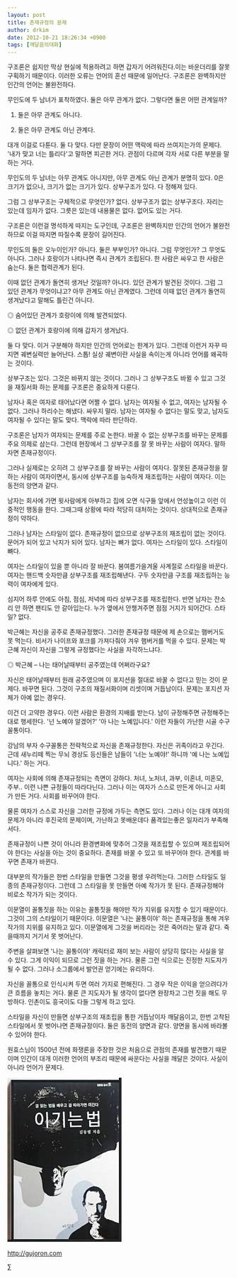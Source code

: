 ```yaml
---
layout: post
title: 존재규정의 문제
author: drkim
date: 2012-10-21 18:26:34 +0900
tags: [깨달음의대화]
---
```


구조론은 쉽지만 막상 현실에 적용하려고 하면 갑자기 어려워진다.이는 바운더리를 잘못 구획하기 때문이다. 이러한 오류는 언어의 혼선 때문에 일어난다. 구조론은 완벽하지만 인간의 언어는 불완전하다.


무인도에 두 남녀가 표착하였다. 둘은 아무 관계가 없다. 그렇다면 둘은 어떤 관계일까?


1) 둘은 아무 관계도 아니다.

  
2) 둘은 아무 관계도 아닌 관계다.

대개 이걸로 다툰다. 둘 다 맞다. 다만 문장이 어떤 맥락에 따라 쓰여지는가의 문제다. '내가 맞고 너는 틀리다'고 말하면 피곤한 거다. 관점이 다르며 각자 서로 다른 부분을 말하는 거다.


무인도의 두 남녀는 아무 관계도 아니지만, 아무 관계도 아닌 관계가 분명히 있다. 0은 크기가 없으나, 크기가 없는 크기가 있다. 상부구조가 있다. 다 정해져 있다.


그럼 그 상부구조는 구체적으로 무엇인가? 없다. 상부구조가 없는 상부구조다. 자리는 있는데 임자가 없다. 그릇은 있는데 내용물은 없다. 없어도 있는 거다.


구조론은 이런걸 명석하게 따지는 도구인데, 구조론은 완벽하지만 인간의 언어가 불완전하므로 이걸 따지면 따질수록 문장이 길어진다.


무인도의 둘은 오누이인가? 아니다. 둘은 부부인가? 아니다. 그럼 무엇인가? 그 무엇도 아니다. 그러나 호랑이가 나타나면 즉시 관계가 조립된다. 한 사람은 싸우고 한 사람은 숨는다. 둘은 협력관계가 된다.


이때 없던 관계가 돌연히 생겨난 것일까? 아니다. 있던 관계가 발견된 것이다. 그럼 그 있던 관계가 무엇이냐고? 아무 관계도 아닌 관계였다. 그런데 이때 없던 관계가 돌연히 생겨났다고 말해도 틀린건 아니다.


◎ 숨어있던 관계가 호랑이에 의해 발견되었다.

  
◎ 없던 관계가 호랑이에 의해 갑자기 생겨났다.


둘 다 맞다. 이거 구분해야 하지만 인간의 언어로는 한계가 있다. 그런데 이런거 자꾸 따지면 궤변실력만 늘어난다. 스톱! 실상 궤변이란 사실을 속이는게 아니라 언어를 왜곡하는 것이다.





  상부구조는 있다. 그것은 바뀌지 않는 것이다. 그러나 그 상부구조도 바뀔 수 있고 그것을 재질서화 하는 문제를 구조론은 중요하게 다룬다.






  남자나 혹은 여자로 태어났다면 어쩔 수 없다. 남자는 여자될 수 없고, 여자는 남자될 수 없다. 그러나 하리수는 해냈다. 싸우지 말라. 남자는 여자될 수 없다는 말도 맞고, 남자도 여자될 수 있다는 말도 맞다. 맥락에 따라 판단하라.



구조론은 남자가 여자되는 문제를 주로 논한다. 바꿀 수 없는 상부구조를 바꾸는 문제를 주요 의제로 삼는다. 그런데 현장에서 그 상부구조를 잘 못 바꾸는 사람이 여자다. 말하자면 존재규정이다.


그러나 실제로는 오히려 그 상부구조를 잘 바꾸는 사람이 여자다. 잘못된 존재규정을 잘 하는 사람이 여자이면서, 동시에 상부구조를 능숙하게 재조립하는 사람이 여자다. 이는 동전의 양면과 같다.


남자는 회사에 가면 윗사람에게 아부하고 집에 오면 식구들 앞에서 언성높이고 이런 이중적인 행동을 한다. 그때그때 상황에 따라 적당히 대처하는 것이다. 상대적으로 존재규정이 약하다.


그러나 남자는 스타일이 없다. 존재규정이 없으므로 상부구조의 재조립이 없는 것이다. 문어가 되어 있고 낙지가 되어 있다. 남자는 뼈가 없다. 여자는 스타일이 있다. 스타일이 뼈다.


여자는 스타일이 있을 뿐 아니라 잘 바꾼다. 봄여름가을겨울 사계절로 스타일을 바꾼다. 여자는 핸드백 숫자만큼 상부구조를 재조립해낸다. 구두 숫자만큼 구조를 재조립하는 능력이 여자에게 있다.


심지어 하루 안에도 아침, 점심, 저녁에 따라 상부구조를 재조립한다. 반면 남자는 잔소리 안 하면 팬티도 안 갈아입는다. 누가 옆에서 안챙겨주면 점점 거지가 되어간다. 스타일? 없다.


박근혜는 자신을 공주로 존재규정했다. 그러한 존재규정 때문에 제 손으로는 햄버거도 못 먹는다. 비서가 나이프와 포크를 가져다줘야 겨우 햄버거를 먹을 수 있다. 문제는 박근혜 자신이 자신을 그렇게 규정했다는 사실을 자각하느냐다.


◎ 박근혜 – 나는 태어날때부터 공주였는데 어쩌라구요?


자신은 태어날때부터 원래 공주였으며 이 포지션을 절대로 바꿀 수 없다고 믿는 것이 문제다. 바꾸면 된다. 그것이 구조의 재질서화이며 리셋이며 거듭남이다. 문제는 포지션 자체가 아예 없는 경우다.


이건 더 고약한 경우다. 이런 사람은 환경의 지배를 받는다. 남이 규정해주면 규정해주는대로 행세한다. '넌 노예야 알겠어?' '아 나는 노예입니다.' 이런 자들이 가난한 시골 수구꼴통이다.


강남의 부자 수구꼴통은 전략적으로 자신을 존재규정한다. 자신은 귀족이라고 우긴다. 근데 새누리떼 찍는 무뇌 경상도 등신들은 남들이 '너는 노예야!' 하니까 '예 나는 노예입니다.' 하는 거다.


여자는 사회에 의해 존재규정되는 측면이 강하다. 처녀, 노처녀, 과부, 이혼녀, 미혼모, 주부.. 이런 나쁜 규정들이 따라다닌다. 그러나 이는 여자가 스스로 만든게 아니고 사회가 만든 거다. 사회를 바꾸어야 한다.


물론 여자가 스스로 자신을 그러한 규정에 가두는 측면도 있다. 그러나 이는 대개 여자의 문제가 아니라 후진국의 문제이며, 가난하고 못배운데다 품격있는좋은 일자리가 부족해서다.


존재규정이 나쁜 것이 아니라 환경변화에 맞추어 그것을 재조립할 수 있으며 재조립되어야 한다는 사실을 아는 것이 중요하다. 존재를 바꿀 수 있고 또 바꾸어야 한다. 관계를 바꾸면 존재가 바뀐다.


대부분의 작가들은 한번 스타일을 만들면 그것을 평생 우려먹는다. 그러한 스타일도 일종의 존재규정이다. 그런데 그 스타일을 못 만들면 아예 작가가 못 된다. 존재규정해야 비로소 작가가 되는 것이다.


이문열이 꼴통짓을 하는 이유는 꼴통짓을 해야만 작가 지위를 유지할 수 있기 때문이다. 그것이 그의 스타일이기 때문이다. 이문열은 '나는 꼴통이야' 하는 존재규정을 통해 겨우 작가의 지위를 유지하고 있다. 이문열에게 그것을 버리라는 것은 죽어라는 말과 같다. 죽을때까지 거기서 못 벗어난다.


주변을 살펴보면 '나는 꼴통이야' 캐릭터로 재미 보는 사람이 상당히 많다는 사실을 알 수 있다. 그게 이익이 되므로 그런 짓을 하는 거다. 물론 그런 식으로는 진정한 지도자가 될 수 없다. 그러나 소그룹에서 발언권 얻기에는 유리하다.


자신을 꼴통으로 인식시켜 두면 여러 가지로 편해진다. 그 경우 작은 이익을 얻으려다가 큰 흐름을 놓치는 거다. 물론 큰 지도자가 될 생각이 없다면 완장차고 그런 짓을 해도 무방하다. 인촌이도 흥국이도 다들 그렇게 하고 있다.


스타일을 자신이 만들면 상부구조의 재조립을 통한 거듭남이자 깨달음이고, 한번 고착된 스타일에서 못 벗어나면 존재규정이다. 둘은 동전의 양면과 같다. 양면을 동시에 바라볼 수 있어야 한다.


원효스님이 1500년 전에 화쟁론을 주장한 것은 처음으로 관점의 존재를 발견했기 때문이며 인간이 대개 이러한 언어의 부조리 때문에 싸운다는 사실을 깨달은 것이다. 사실이 아니라 언어가 문제다.




  















  ![](/files/attach/images/199/290/248/123456.JPG)












  http://gujoron.com


  ∑